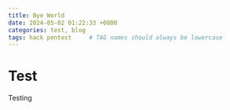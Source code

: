 ```yaml
---
title: Bye World
date: 2024-05-02 01:22:33 +0800
categories: test, blog
tags: hack pentest     # TAG names should always be lowercase
---
```




# Test


Testing

